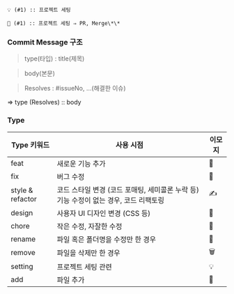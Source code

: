 ```
💡 (#1) :: 프로젝트 세팅

🔀 (#1) :: 프로젝트 세팅 ⇒ PR, Merge\*\*
```

### Commit Message 구조

> type(타입) : title(제목)

> body(본문)

> Resolves : #issueNo, ...(해결한 이슈)

⇒ type (Resolves) :: body

### Type

| Type 키워드      | 사용 시점                                                                            | 이모지 |
| ---------------- | ------------------------------------------------------------------------------------ | ------ |
| feat             | 새로운 기능 추가                                                                     | 📝     |
| fix              | 버그 수정                                                                            | 📌     |
| style & refactor | 코드 스타일 변경 (코드 포매팅, 세미콜론 누락 등)기능 수정이 없는 경우, 코드 리팩토링 | ✍     |
| design           | 사용자 UI 디자인 변경 (CSS 등)                                                       | 🎨     |
| chore            | 작은 수정, 자잘한 수정                                                               | 👀     |
| rename           | 파일 혹은 폴더명을 수정만 한 경우                                                    | 📎     |
| remove           | 파일을 삭제만 한 경우                                                                | 🗑      |
| setting          | 프로젝트 세팅 관련                                                                   | 💡     |
| add              | 파일 추가                                                                            | 🌱     |
